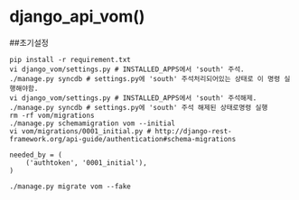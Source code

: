 django_api_vom()
==============

##초기설정

    pip install -r requirement.txt
    vi django_vom/settings.py # INSTALLED_APPS에서 'south' 주석.
    ./manage.py syncdb # settings.py에 'south' 주석처리되어있는 상태로 이 명령 실행해야함.
    vi django_vom/settings.py # INSTALLED_APPS에서 'south' 주석해제.
    ./manage.py syncdb # settings.py에 'south' 주석 해제된 상태로명령 실행
    rm -rf vom/migrations
    ./manage.py schemamigration vom --initial
    vi vom/migrations/0001_initial.py # http://django-rest-framework.org/api-guide/authentication#schema-migrations
    
    needed_by = (
        ('authtoken', '0001_initial'),
    )
    
    ./manage.py migrate vom --fake
